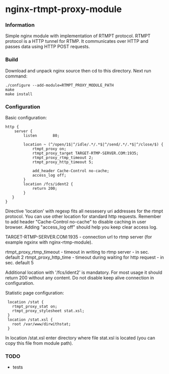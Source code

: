 # nginx-rtmpt-proxy-module

### Information
Simple nginx module with implementation of RTMPT protocol. RTMPT protocol is a HTTP tunnel for RTMP. It communicates over HTTP and passes data using HTTP POST requests. 

### Build

Download and unpack nginx source then cd to this directory. Next run command:

    ./configure --add-module=RTMPT_PROXY_MODULE_PATH
    make
    make install

### Configuration 

Basic configuration:

    http {
        server {
            listen       80;

            location ~ (^/open/1$|^/idle/.*/.*$|^/send/.*/.*$|^/close/$) {
                rtmpt_proxy on;
                rtmpt_proxy_target TARGET-RTMP-SERVER.COM:1935;
                rtmpt_proxy_rtmp_timeout 2; 
                rtmpt_proxy_http_timeout 5;

                add_header Cache-Control no-cache;
                access_log off;
            }    
            location /fcs/ident2 {
                return 200;
            }
       }
    }

Directive 'location' with regexp fits all nessesery uri addresses for the rtmpt protocol. You can use other location for standard http requests.
Remember to add header "Cache-Control no-cache" to disable caching in user browser. Adding "access_log off" should help you keep clear access log.
 
TARGET-RTMP-SERVER.COM:1935 - connection url to rtmp server (for example ngxinx with nginx-rtmp-module).

rtmpt_proxy_rtmp_timeout - timeout in writing to rtmp server - in sec. default 2
rtmpt_proxy_http_time - timeout during waiting for http request - in sec. default 5

Additional location with '/fcs/ident2' is mandatory. For most usage it should return 200 without any content. 
Do not disable keep alive connection in configuration.

Statistic page configuration:

     location /stat {
       rtmpt_proxy_stat on;
       rtmpt_proxy_stylesheet stat.xsl;
     }
     location /stat.xsl {
       root /var/www/dirwithstat;
     }

In location /stat.xsl enter directory where file stat.xsl is located (you can copy this file from module path).
 

### TODO
* tests
